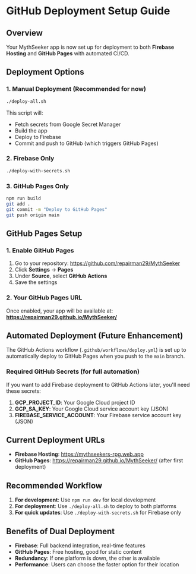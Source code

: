 # GitHub Deployment Setup Guide

## Overview

Your MythSeeker app is now set up for deployment to both **Firebase Hosting** and **GitHub Pages** with automated CI/CD.

## Deployment Options

### 1. **Manual Deployment (Recommended for now)**
```bash
./deploy-all.sh
```
This script will:
- Fetch secrets from Google Secret Manager
- Build the app
- Deploy to Firebase
- Commit and push to GitHub (which triggers GitHub Pages)

### 2. **Firebase Only**
```bash
./deploy-with-secrets.sh
```

### 3. **GitHub Pages Only**
```bash
npm run build
git add .
git commit -m "Deploy to GitHub Pages"
git push origin main
```

## GitHub Pages Setup

### 1. Enable GitHub Pages
1. Go to your repository: https://github.com/repairman29/MythSeeker
2. Click **Settings** → **Pages**
3. Under **Source**, select **GitHub Actions**
4. Save the settings

### 2. Your GitHub Pages URL
Once enabled, your app will be available at:
**https://repairman29.github.io/MythSeeker/**

## Automated Deployment (Future Enhancement)

The GitHub Actions workflow (`.github/workflows/deploy.yml`) is set up to automatically deploy to GitHub Pages when you push to the `main` branch.

### Required GitHub Secrets (for full automation)
If you want to add Firebase deployment to GitHub Actions later, you'll need these secrets:

1. **GCP_PROJECT_ID**: Your Google Cloud project ID
2. **GCP_SA_KEY**: Your Google Cloud service account key (JSON)
3. **FIREBASE_SERVICE_ACCOUNT**: Your Firebase service account key (JSON)

## Current Deployment URLs

- **Firebase Hosting**: https://mythseekers-rpg.web.app
- **GitHub Pages**: https://repairman29.github.io/MythSeeker/ (after first deployment)

## Recommended Workflow

1. **For development**: Use `npm run dev` for local development
2. **For deployment**: Use `./deploy-all.sh` to deploy to both platforms
3. **For quick updates**: Use `./deploy-with-secrets.sh` for Firebase only

## Benefits of Dual Deployment

- **Firebase**: Full backend integration, real-time features
- **GitHub Pages**: Free hosting, good for static content
- **Redundancy**: If one platform is down, the other is available
- **Performance**: Users can choose the faster option for their location 